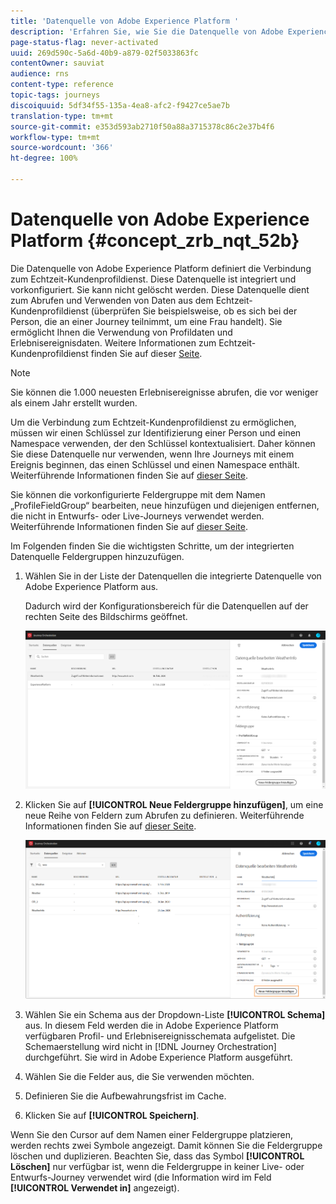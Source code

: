 ```yaml
---
title: 'Datenquelle von Adobe Experience Platform '
description: 'Erfahren Sie, wie Sie die Datenquelle von Adobe Experience Platform konfigurieren '
page-status-flag: never-activated
uuid: 269d590c-5a6d-40b9-a879-02f5033863fc
contentOwner: sauviat
audience: rns
content-type: reference
topic-tags: journeys
discoiquuid: 5df34f55-135a-4ea8-afc2-f9427ce5ae7b
translation-type: tm+mt
source-git-commit: e353d593ab2710f50a88a3715378c86c2e37b4f6
workflow-type: tm+mt
source-wordcount: '366'
ht-degree: 100%

---
```



# Datenquelle von Adobe Experience Platform {#concept_zrb_nqt_52b}

Die Datenquelle von Adobe Experience Platform definiert die Verbindung zum Echtzeit-Kundenprofildienst. Diese Datenquelle ist integriert und vorkonfiguriert. Sie kann nicht gelöscht werden. Diese Datenquelle dient zum Abrufen und Verwenden von Daten aus dem Echtzeit-Kundenprofildienst (überprüfen Sie beispielsweise, ob es sich bei der Person, die an einer Journey teilnimmt, um eine Frau handelt). Sie ermöglicht Ihnen die Verwendung von Profildaten und Erlebnisereignisdaten. Weitere Informationen zum Echtzeit-Kundenprofildienst finden Sie auf dieser [Seite](https://docs.adobe.com/content/help/de-DE/experience-platform/profile/home.html).

>[!NOTE]
>
>Sie können die 1.000 neuesten Erlebnisereignisse abrufen, die vor weniger als einem Jahr erstellt wurden.

Um die Verbindung zum Echtzeit-Kundenprofildienst zu ermöglichen, müssen wir einen Schlüssel zur Identifizierung einer Person und einen Namespace verwenden, der den Schlüssel kontextualisiert. Daher können Sie diese Datenquelle nur verwenden, wenn Ihre Journeys mit einem Ereignis beginnen, das einen Schlüssel und einen Namespace enthält. Weiterführende Informationen finden Sie auf [dieser Seite](../building-journeys/journey.md).

Sie können die vorkonfigurierte Feldergruppe mit dem Namen „ProfileFieldGroup“ bearbeiten, neue hinzufügen und diejenigen entfernen, die nicht in Entwurfs- oder Live-Journeys verwendet werden. Weiterführende Informationen finden Sie auf [dieser Seite](../datasource/field-groups.md).

Im Folgenden finden Sie die wichtigsten Schritte, um der integrierten Datenquelle Feldergruppen hinzuzufügen.

1. Wählen Sie in der Liste der Datenquellen die integrierte Datenquelle von Adobe Experience Platform aus.

   Dadurch wird der Konfigurationsbereich für die Datenquellen auf der rechten Seite des Bildschirms geöffnet.

   ![](../assets/journey23.png)

1. Klicken Sie auf **[!UICONTROL Neue Feldergruppe hinzufügen]**, um eine neue Reihe von Feldern zum Abrufen zu definieren. Weiterführende Informationen finden Sie auf [dieser Seite](../datasource/field-groups.md).

   ![](../assets/journey24.png)

1. Wählen Sie ein Schema aus der Dropdown-Liste **[!UICONTROL Schema]** aus. In diesem Feld werden die in Adobe Experience Platform verfügbaren Profil- und Erlebnisereignisschemata aufgelistet. Die Schemaerstellung wird nicht in [!DNL Journey Orchestration] durchgeführt. Sie wird in Adobe Experience Platform ausgeführt.
1. Wählen Sie die Felder aus, die Sie verwenden möchten.
1. Definieren Sie die Aufbewahrungsfrist im Cache.
1. Klicken Sie auf **[!UICONTROL Speichern]**.

Wenn Sie den Cursor auf dem Namen einer Feldergruppe platzieren, werden rechts zwei Symbole angezeigt. Damit können Sie die Feldergruppe löschen und duplizieren. Beachten Sie, dass das Symbol **[!UICONTROL Löschen]** nur verfügbar ist, wenn die Feldergruppe in keiner Live- oder Entwurfs-Journey verwendet wird (die Information wird im Feld **[!UICONTROL Verwendet in]** angezeigt).
